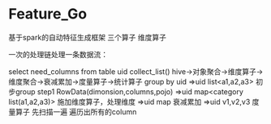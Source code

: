 # Feature_Go
基于spark的自动特征生成框架
三个算子
维度算子

一次的处理链处理一条数据流：

select need_columns from table 
	uid collect_list()
hive->对象聚合->维度算子->维度聚合->衰减累加->度量算子->统计算子
		group by uid =>uid list<a1,a2,a3> 初步group  step1
		RowData(dimonsion,columns,pojo)
						=>uid map<category list(a1,a2,a3)> 施加维度算子，处理维度 
							=>uid map<category value> 衰减累加
								=>uid v1,v2,v3 度量算子
先扫描一遍 遍历出所有的column
